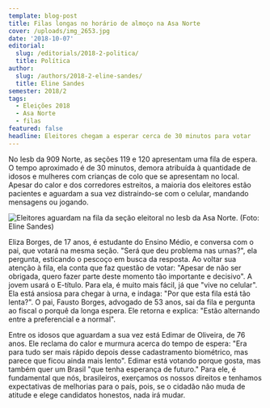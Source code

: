 ```yaml
---
template: blog-post
title: Filas longas no horário de almoço na Asa Norte
cover: /uploads/img_2653.jpg
date: '2018-10-07'
editorial:
  slug: /editorials/2018-2-politica/
  title: Política
author:
  slug: /authors/2018-2-eline-sandes/
  title: Eline Sandes
semester: 2018/2
tags:
  - Eleições 2018
  - Asa Norte
  - filas
featured: false
headline: Eleitores chegam a esperar cerca de 30 minutos para votar
---
```

No Iesb da 909 Norte, as seções 119 e 120 apresentam uma fila de espera. O tempo aproximado é de 30 minutos, demora atribuída à quantidade de idosos e mulheres com crianças de colo que se apresentam no local. Apesar do calor e dos corredores estreitos, a maioria dos eleitores estão pacientes e aguardam a sua vez distraindo-se com o celular, mandando mensagens ou jogando.

![Eleitores aguardam na fila da seção eleitoral no Iesb da Asa Norte. (Foto: Eline Sandes)](/uploads/img_2653.jpg)



Eliza Borges, de 17 anos, é estudante do Ensino Médio, e conversa com o pai, que votará na mesma seção. "Será que deu problema nas urnas?", ela pergunta, esticando o pescoço em busca da resposta. Ao voltar sua atenção à fila, ela conta que faz questão de votar: "Apesar de não ser obrigada, quero fazer parte deste momento tão importante e decisivo". A jovem usará o E-título. Para ela, é muito mais fácil, já que "vive no celular". Ela está ansiosa para chegar à urna, e indaga: "Por que esta fila está tão lenta?". O pai, Fausto Borges, advogado de 53 anos, sai da fila e pergunta ao fiscal o porquê da longa espera. Ele retorna e explica: "Estão alternando entre a preferencial e a normal".

Entre os idosos que aguardam a sua vez está Edimar de Oliveira, de 76 anos. Ele reclama do calor e murmura acerca do tempo de espera: "Era para tudo ser mais rápido depois desse cadastramento biométrico, mas parece que ficou ainda mais lento". Edimar está votando porque gosta, mas também quer um Brasil "que tenha esperança de futuro." Para ele, é fundamental que nós, brasileiros, exerçamos os nossos direitos e tenhamos expectativas de melhorias para o país, pois, se o cidadão não muda de atitude e elege candidatos honestos, nada irá mudar.
